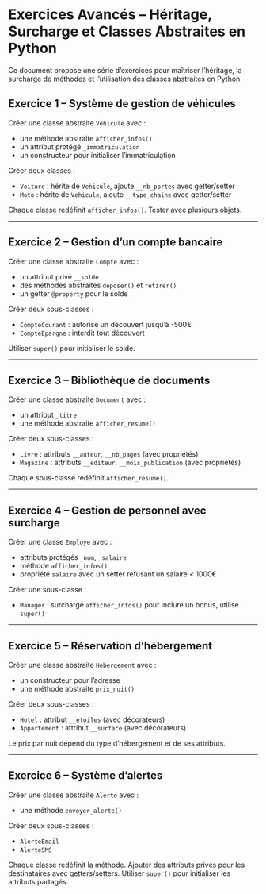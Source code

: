 # Exercices Avancés – Héritage, Surcharge et Classes Abstraites en Python

Ce document propose une série d’exercices pour maîtriser l’héritage, la surcharge de méthodes et l’utilisation des classes abstraites en Python.

## Exercice 1 – Système de gestion de véhicules

Créer une classe abstraite `Vehicule` avec :
- une méthode abstraite `afficher_infos()`
- un attribut protégé `_immatriculation`
- un constructeur pour initialiser l’immatriculation

Créer deux classes :
- `Voiture` : hérite de `Vehicule`, ajoute `__nb_portes` avec getter/setter
- `Moto` : hérite de `Vehicule`, ajoute `__type_chaine` avec getter/setter

Chaque classe redéfinit `afficher_infos()`. Tester avec plusieurs objets.

---

## Exercice 2 – Gestion d’un compte bancaire

Créer une classe abstraite `Compte` avec :
- un attribut privé `__solde`
- des méthodes abstraites `deposer()` et `retirer()`
- un getter `@property` pour le solde

Créer deux sous-classes :
- `CompteCourant` : autorise un découvert jusqu’à -500€
- `CompteEpargne` : interdit tout découvert

Utiliser `super()` pour initialiser le solde.

---

## Exercice 3 – Bibliothèque de documents

Créer une classe abstraite `Document` avec :
- un attribut `_titre`
- une méthode abstraite `afficher_resume()`

Créer deux sous-classes :
- `Livre` : attributs `__auteur`, `__nb_pages` (avec propriétés)
- `Magazine` : attributs `__editeur`, `__mois_publication` (avec propriétés)

Chaque sous-classe redéfinit `afficher_resume()`.

---

## Exercice 4 – Gestion de personnel avec surcharge

Créer une classe `Employe` avec :
- attributs protégés `_nom`, `_salaire`
- méthode `afficher_infos()`
- propriété `salaire` avec un setter refusant un salaire < 1000€

Créer une sous-classe :
- `Manager` : surcharge `afficher_infos()` pour inclure un bonus, utilise `super()`

---

## Exercice 5 – Réservation d’hébergement

Créer une classe abstraite `Hebergement` avec :
- un constructeur pour l’adresse
- une méthode abstraite `prix_nuit()`

Créer deux sous-classes :
- `Hotel` : attribut `__etoiles` (avec décorateurs)
- `Appartement` : attribut `__surface` (avec décorateurs)

Le prix par nuit dépend du type d’hébergement et de ses attributs.

---

## Exercice 6 – Système d’alertes

Créer une classe abstraite `Alerte` avec :
- une méthode `envoyer_alerte()`

Créer deux sous-classes :
- `AlerteEmail`
- `AlerteSMS`

Chaque classe redéfinit la méthode. Ajouter des attributs privés pour les destinataires avec getters/setters. Utiliser `super()` pour initialiser les attributs partagés.